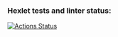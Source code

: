 ### Hexlet tests and linter status:
[![Actions Status](https://github.com/nds-git/php-project-45/workflows/hexlet-check/badge.svg)](https://github.com/nds-git/php-project-45/actions)